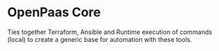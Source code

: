 # OpenPaas Core
Ties together Terraform, Ansible and Runtime execution of commands (local) to create a generic base for automation with these tools.


